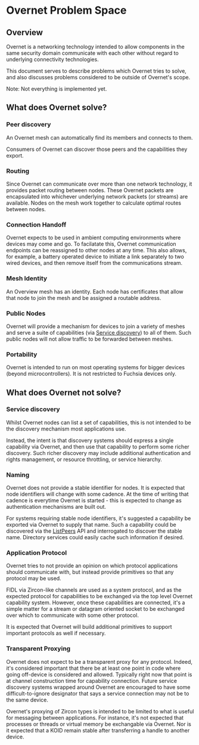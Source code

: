 # Overnet Problem Space

## Overview

Overnet is a networking technology intended to allow components in the same security domain communicate with each other without regard to underlying connectivity technologies.

This document serves to describe problems which Overnet tries to solve, and also discusses problems considered to be outside of Overnet's scope.

Note: Not everything is implemented yet.

## What does Overnet solve?

### Peer discovery

An Overnet mesh can automatically find its members and connects to them.

Consumers of Overnet can discover those peers and the capabilities they export.

### Routing

Since Overnet can communicate over more than one network technology, it provides packet routing between nodes.
These Overnet packets are encapsulated into whichever underlying network packets (or streams) are available.
Nodes on the mesh work together to calculate optimal routes between nodes.

### Connection Handoff

Overnet expects to be used in ambient computing environments where devices may come and go.
To facilatate this, Overnet communication endpoints can be reassigned to other nodes at any time.
This also allows, for example, a battery operated device to initiate a link separately to two wired devices, and then remove itself from the communications stream.

### Mesh Identity

An Overview mesh has an identity.
Each node has certificates that allow that node to join the mesh and be assigned a routable address.

### Public Nodes

Overnet will provide a mechanism for devices to join a variety of meshes and serve a suite of capabilities (via [Service discovery](#service-discovery)) to all of them.
Such public nodes will not allow traffic to be forwarded between meshes.

### Portability

Overnet is intended to run on most operating systems for bigger devices (beyond microcontrollers).
It is not restricted to Fuchsia devices only.

## What does Overnet not solve?

### Service discovery

Whilst Overnet nodes can list a set of capabilities, this is not intended to be the discovery mechanism most applications use.

Instead, the intent is that discovery systems should express a single capability via Overnet, and then use that capability to perform some richer discovery.
Such richer discovery may include additional authentication and rights management, or resource throttling, or service hierarchy.

### Naming

Overnet does not provide a stable identifier for nodes.
It is expected that node identifiers will change with some cadence.
At the time of writing that cadence is everytime Overnet is started - this is expected to change as authentication mechanisms are built out.

For systems requiring stable node identifiers, it's suggested a capability be exported via Overnet to supply that name.
Such a capability could be discovered via the [ListPeers](https://fuchsia.googlesource.com/fuchsia/+/refs/heads/master/sdk/fidl/fuchsia.overnet/overnet.fidl#20) API and interrogated to discover the stable name.
Directory services could easily cache such information if desired.

### Application Protocol

Overnet tries to not provide an opinion on which protocol applications should communicate with, but instead provide primitives so that any protocol may be used.

FIDL via Zircon-like channels are used as a system protocol, and as the expected protocol for capabilities to be exchanged via the top level Overnet capability system.
However, once these capabilities are connected, it's a simple matter for a stream or datagram oriented socket to be exchanged over which to communicate with some other protocol.

It is expected that Overnet will build additional primitives to support important protocols as well if necessary.

### Transparent Proxying

Overnet does not expect to be a transparent proxy for any protocol.
Indeed, it's considered important that there be at least one point in code where going off-device is considered and allowed.
Typically right now that point is at channel construction time for capability connection.
Future service discovery systems wrapped around Overnet are encouraged to have some difficult-to-ignore designator that says a service connection may not be to the same device.

Overnet's proxying of Zircon types is intended to be limited to what is useful for messaging between applications.
For instance, it's not expected that processes or threads or virtual memory be exchangable via Overnet.
Nor is it expected that a KOID remain stable after transferring a handle to another device.
